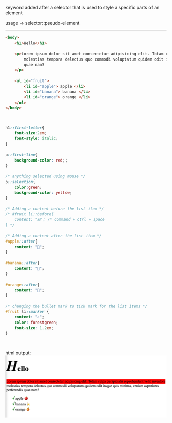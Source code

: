 keyword added after a selector that is used to style a specific parts of an element

usage -> selector::pseudo-element

<hr>

```html
<body>
    <h1>Hello</h1>

    <p>Lorem ipsum dolor sit amet consectetur adipisicing elit. Totam culpa perspiciatis reprehenderit velit inventore
        molestias tempora delectus quo commodi voluptatum quidem odit itaque quis minima, veniam asperiores perferendis
        quae nam?
    </p>

    <ul id="fruit">
        <li id="apple"> apple </li>
        <li id="banana"> banana </li>
        <li id="orange"> orange </li>
    </ul>
</body>
```

<br>

```css
h1::first-letter{
    font-size:2em;
    font-style: italic;
}

p::first-line{
    background-color: red;;
}

/* anything selected using mouse */
p::selection{
    color:green;
    background-color: yellow;
}

/* Adding a content before the list item */
/* #fruit li::before{
    content: "☑️"; /* command + ctrl + space 
} */

/* Adding a content after the list item */
#apple::after{
    content: "🍎";
}

#banana::after{
    content: "🍌";
}

#orange::after{
    content: "🍊";
}

/* changing the bullet mark to tick mark for the list items */
#fruit li::marker {
    content: "✓";
    color: forestgreen;
    font-size: 1.2em;
}
```

<br>

html output:
![html output](../src/images/psuedo_element.png)